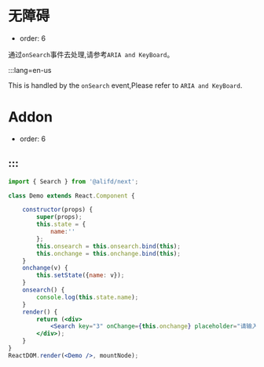 # 无障碍

- order: 6

通过`onSearch`事件去处理,请参考`ARIA and KeyBoard`。

:::lang=en-us

This is handled by the `onSearch` event,Please refer to `ARIA and KeyBoard`.

# Addon

- order: 6

:::
---

````jsx
import { Search } from '@alifd/next';

class Demo extends React.Component {

    constructor(props) {
        super(props);
        this.state = {
            name:''
        };
        this.onsearch = this.onsearch.bind(this);
        this.onchange = this.onchange.bind(this);
    }
    onchange(v) {
        this.setState({name: v});
    }
    onsearch() {
        console.log(this.state.name);
    }
    render() {
        return (<div>
            <Search key="3" onChange={this.onchange} placeholder="请输入搜索文字" onSearch={this.onsearch} searchText={<span>search</span>} style={{width: '400px'}}/>
        </div>);
    }
}
ReactDOM.render(<Demo />, mountNode);
````
